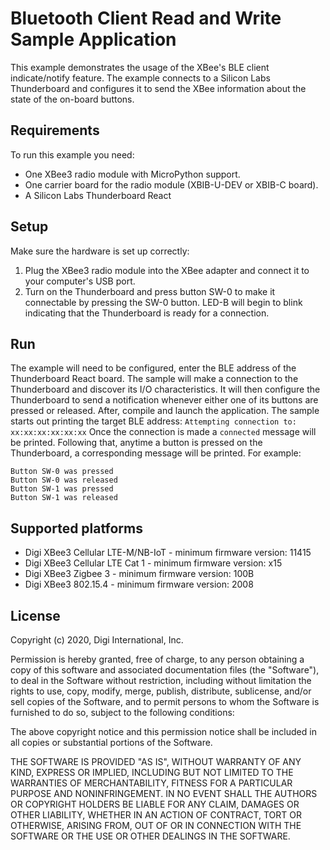 Bluetooth Client Read and Write Sample Application
==================================================

This example demonstrates the usage of the XBee's BLE client indicate/notify
feature.
The example connects to a Silicon Labs Thunderboard and configures it to
send the XBee information about the state of the on-board buttons.

Requirements
------------

To run this example you need:

* One XBee3 radio module with MicroPython support.
* One carrier board for the radio module (XBIB-U-DEV or XBIB-C board).
* A Silicon Labs Thunderboard React

Setup
-----

Make sure the hardware is set up correctly:

1. Plug the XBee3 radio module into the XBee adapter and connect it to your
   computer's USB port.
2. Turn on the Thunderboard and press button SW-0 to make it connectable by
   pressing the SW-0 button. LED-B will begin to blink indicating that the
   Thunderboard is ready for a connection.

Run
---

The example will need to be configured, enter the BLE address of the
Thunderboard React board. The sample will make a connection to the
Thunderboard and discover its I/O characteristics. It will then configure the
Thunderboard to send a notification whenever either one of its buttons are
pressed or released.
After, compile and launch the application.
The sample starts out printing the target BLE address:
`Attempting connection to: xx:xx:xx:xx:xx:xx`
Once the connection is made a `connected` message will be printed.
Following that, anytime a button is pressed on the Thunderboard, a
corresponding message will be printed.
For example:
```
Button SW-0 was pressed
Button SW-0 was released
Button SW-1 was pressed
Button SW-1 was released
```

Supported platforms
-------------------

* Digi XBee3 Cellular LTE-M/NB-IoT - minimum firmware version: 11415
* Digi XBee3 Cellular LTE Cat 1 - minimum firmware version: x15
* Digi XBee3 Zigbee 3 - minimum firmware version: 100B
* Digi XBee3 802.15.4 - minimum firmware version: 2008

License
-------

Copyright (c) 2020, Digi International, Inc.

Permission is hereby granted, free of charge, to any person obtaining a copy
of this software and associated documentation files (the "Software"), to deal
in the Software without restriction, including without limitation the rights
to use, copy, modify, merge, publish, distribute, sublicense, and/or sell
copies of the Software, and to permit persons to whom the Software is
furnished to do so, subject to the following conditions:

The above copyright notice and this permission notice shall be included in all
copies or substantial portions of the Software.

THE SOFTWARE IS PROVIDED "AS IS", WITHOUT WARRANTY OF ANY KIND, EXPRESS OR
IMPLIED, INCLUDING BUT NOT LIMITED TO THE WARRANTIES OF MERCHANTABILITY,
FITNESS FOR A PARTICULAR PURPOSE AND NONINFRINGEMENT. IN NO EVENT SHALL THE
AUTHORS OR COPYRIGHT HOLDERS BE LIABLE FOR ANY CLAIM, DAMAGES OR OTHER
LIABILITY, WHETHER IN AN ACTION OF CONTRACT, TORT OR OTHERWISE, ARISING FROM,
OUT OF OR IN CONNECTION WITH THE SOFTWARE OR THE USE OR OTHER DEALINGS IN THE
SOFTWARE.